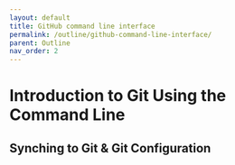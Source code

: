 ```yaml
---
layout: default
title: GitHub command line interface
permalink: /outline/github-command-line-interface/
parent: Outline
nav_order: 2
---
```


# Introduction to Git Using the Command Line

## Synching to Git & Git Configuration
